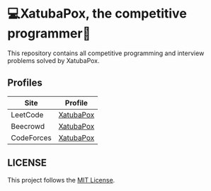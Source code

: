 # 💻XatubaPox, the competitive programmer🏅
This repository contains all competitive programming and interview problems solved by XatubaPox.

## Profiles
|   Site     |  Profile   |
|------------|------------|
| LeetCode   | [XatubaPox](https://leetcode.com/XatubaPox/) | 
| Beecrowd   | [XatubaPox](https://www.beecrowd.com.br/judge/pt/profile/445590) |
| CodeForces | [XatubaPox](https://codeforces.com/profile/XatubaPox)

## LICENSE
This project follows the [MIT License](https://github.com/NilloGabriel/xatubapox-programmer-competitive/blob/main/LICENSE).
